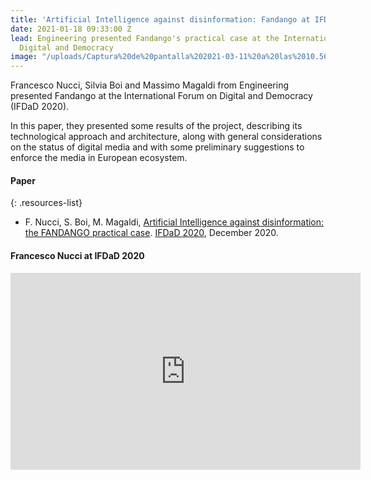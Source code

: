 ```yaml
---
title: 'Artificial Intelligence against disinformation: Fandango at IFDaD 2020'
date: 2021-01-18 09:33:00 Z
lead: Engineering presented Fandango's practical case at the International Forum on
  Digital and Democracy
image: "/uploads/Captura%20de%20pantalla%202021-03-11%20a%20las%2010.56.44.png"
---
```


Francesco Nucci, Silvia Boi and Massimo Magaldi from Engineering presented Fandango at the International Forum on Digital and Democracy (IFDaD 2020).

In this paper, they presented some results of the project, describing its technological approach and architecture, along with general considerations on the status of digital media and with some preliminary suggestions to enforce the media in European ecosystem.

#### Paper

{: .resources-list}

* F. Nucci, S. Boi, M. Magaldi, [Artificial Intelligence against disinformation: the FANDANGO practical case](http://ceur-ws.org/Vol-2781/paper3.pdf). [IFDaD 2020](http://ceur-ws.org/Vol-2781/), December 2020.

#### Francesco Nucci at IFDaD 2020

<iframe width="560" height="315" src="https://www.youtube.com/embed/Bf_mnnIa3_M" frameborder="0" allow="accelerometer; autoplay; clipboard-write; encrypted-media; gyroscope; picture-in-picture" allowfullscreen></iframe>